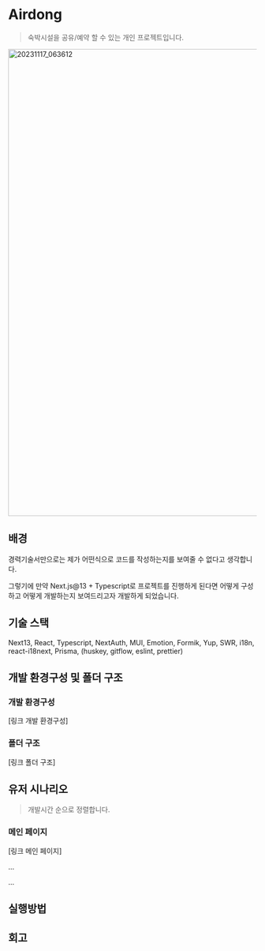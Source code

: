 # Airdong

> 숙박시설을 공유/예약 할 수 있는 개인 프로젝트입니다.
<img width="946" alt="20231117_063612" src="https://github.com/piouy001/airdong/assets/60591071/1a27c28c-8401-4244-93a4-f914ffe23387">

## 배경

경력기술서만으로는 제가 어떤식으로 코드를 작성하는지를 보여줄 수 없다고 생각합니다. 

그렇기에 만약 Next.js@13 + Typescript로 프로젝트를 진행하게 된다면 어떻게 구성하고 어떻게 개발하는지 보여드리고자 개발하게 되었습니다.

## 기술 스택

Next13, React, Typescript, NextAuth, MUI, Emotion, Formik, Yup, SWR, i18n, react-i18next, Prisma, (huskey, gitflow, eslint, prettier)

## 개발 환경구성 및 폴더 구조

### 개발 환경구성

[링크 개발 환경구성]

### 폴더 구조

[링크 폴더 구조]

## 유저 시나리오

> 개발시간 순으로 정렬합니다.
> 

### 메인 페이지

[링크 메인 페이지]

…

…

## **실행방법**

## 회고
